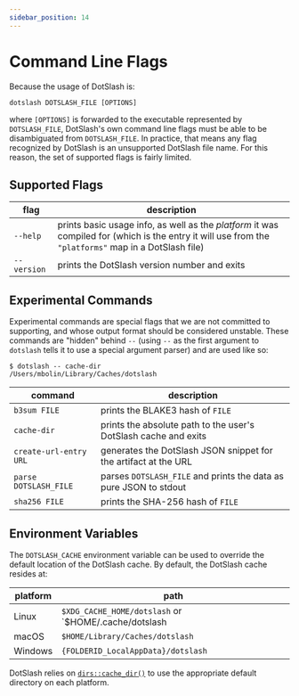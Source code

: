 ```yaml
---
sidebar_position: 14
---
```


# Command Line Flags

Because the usage of DotSlash is:

```shell
dotslash DOTSLASH_FILE [OPTIONS]
```

where `[OPTIONS]` is forwarded to the executable represented by `DOTSLASH_FILE`,
DotSlash's own command line flags must be able to be disambiguated from
`DOTSLASH_FILE`. In practice, that means any flag recognized by DotSlash is an
unsupported DotSlash file name. For this reason, the set of supported flags is
fairly limited.

## Supported Flags

<!-- markdownlint-disable MD033 -->

| flag                     | description                                                                                                                                           |
| ------------------------ | ----------------------------------------------------------------------------------------------------------------------------------------------------- |
| `--help`                 | prints basic usage info, as well as the _platform_ it was compiled for (which is the entry it will use from the `"platforms"` map in a DotSlash file) |
| <nobr>`--version`</nobr> | prints the DotSlash version number and exits                                                                                                          |

<!-- markdownlint-enable MD033 -->

## Experimental Commands

Experimental commands are special flags that we are not committed to supporting,
and whose output format should be considered unstable. These commands are
"hidden" behind `--` (using `--` as the first argument to `dotslash` tells it to
use a special argument parser) and are used like so:

```shell
$ dotslash -- cache-dir
/Users/mbolin/Library/Caches/dotslash
```

| command                | description                                                       |
| ---------------------- | ----------------------------------------------------------------- |
| `b3sum FILE`           | prints the BLAKE3 hash of `FILE`                                  |
| `cache-dir`            | prints the absolute path to the user's DotSlash cache and exits   |
| `create-url-entry URL` | generates the DotSlash JSON snippet for the artifact at the URL   |
| `parse DOTSLASH_FILE`  | parses `DOTSLASH_FILE` and prints the data as pure JSON to stdout |
| `sha256 FILE`          | prints the SHA-256 hash of `FILE`                                 |

## Environment Variables

The `DOTSLASH_CACHE` environment variable can be used to override the default
location of the DotSlash cache. By default, the DotSlash cache resides at:

| platform | path                                                 |
| -------- | ---------------------------------------------------- |
| Linux    | `$XDG_CACHE_HOME/dotslash` or `$HOME/.cache/dotslash |
| macOS    | `$HOME/Library/Caches/dotslash`                      |
| Windows  | `{FOLDERID_LocalAppData}/dotslash`                   |

DotSlash relies on
[`dirs::cache_dir()`](https://docs.rs/dirs/5.0.1/dirs/fn.cache_dir.html) to use
the appropriate default directory on each platform.
